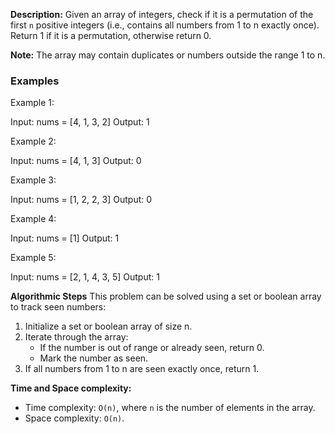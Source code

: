 **Description:**
Given an array of integers, check if it is a permutation of the first `n` positive integers (i.e., contains all numbers from 1 to n exactly once). Return 1 if it is a permutation, otherwise return 0.

**Note:** The array may contain duplicates or numbers outside the range 1 to n.

### Examples
Example 1:

Input: nums = [4, 1, 3, 2]
Output: 1

Example 2:

Input: nums = [4, 1, 3]
Output: 0

Example 3:

Input: nums = [1, 2, 2, 3]
Output: 0

Example 4:

Input: nums = [1]
Output: 1

Example 5:

Input: nums = [2, 1, 4, 3, 5]
Output: 1

**Algorithmic Steps**
This problem can be solved using a set or boolean array to track seen numbers:

1. Initialize a set or boolean array of size n.
2. Iterate through the array:
   - If the number is out of range or already seen, return 0.
   - Mark the number as seen.
3. If all numbers from 1 to n are seen exactly once, return 1.

**Time and Space complexity:**
- Time complexity: `O(n)`, where `n` is the number of elements in the array.
- Space complexity: `O(n)`.

